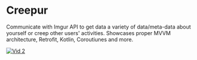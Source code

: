 # Creepur
Communicate with Imgur API to get data a variety of data/meta-data about yourself or creep other users' activities. Showcases proper MVVM architecture, Retrofit, Kotlin, Coroutiunes and more.


<a href="https://imgflip.com/gif/3sdylq"><img src="https://i.imgflip.com/3sdylq" title="Vid 2"/></a>
  
  
 
